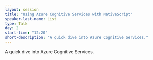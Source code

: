 ```yaml
---
layout: session
title: "Using Azure Cognitive Services with NativeScript"
speaker-last-name: List
type: Talk
day: 2
start-time: "12:20"
short-description: "A quick dive into Azure Cognitive Services."
---
```


A quick dive into Azure Cognitive Services.